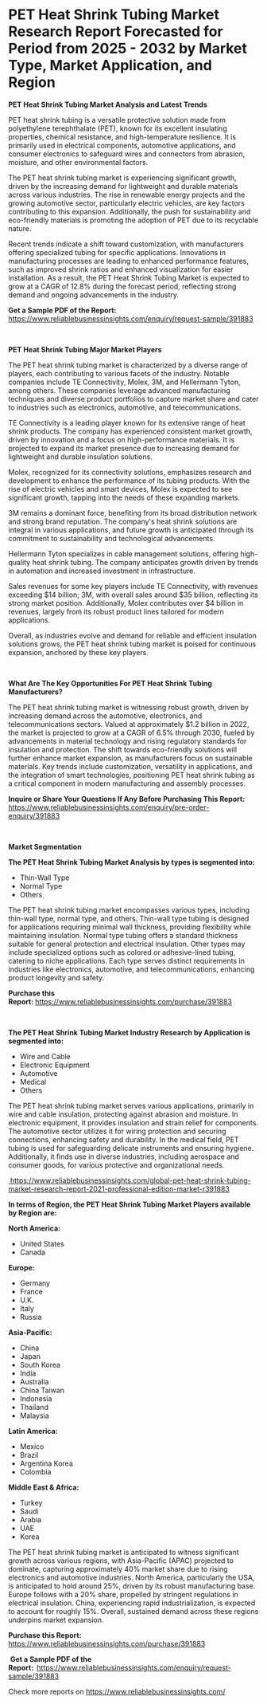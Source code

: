 <p><h1>PET Heat Shrink Tubing Market Research Report Forecasted for Period from 2025 -  2032 by Market Type, Market Application, and Region</h1></p><p><strong>PET Heat Shrink Tubing Market Analysis and Latest Trends</strong></p>
<p><p>PET heat shrink tubing is a versatile protective solution made from polyethylene terephthalate (PET), known for its excellent insulating properties, chemical resistance, and high-temperature resilience. It is primarily used in electrical components, automotive applications, and consumer electronics to safeguard wires and connectors from abrasion, moisture, and other environmental factors.</p><p>The PET heat shrink tubing market is experiencing significant growth, driven by the increasing demand for lightweight and durable materials across various industries. The rise in renewable energy projects and the growing automotive sector, particularly electric vehicles, are key factors contributing to this expansion. Additionally, the push for sustainability and eco-friendly materials is promoting the adoption of PET due to its recyclable nature.</p><p>Recent trends indicate a shift toward customization, with manufacturers offering specialized tubing for specific applications. Innovations in manufacturing processes are leading to enhanced performance features, such as improved shrink ratios and enhanced visualization for easier installation. As a result, the PET Heat Shrink Tubing Market is expected to grow at a CAGR of 12.8% during the forecast period, reflecting strong demand and ongoing advancements in the industry.</p></p>
<p><strong>Get a Sample PDF of the Report:&nbsp;</strong> <a href="https://www.reliablebusinessinsights.com/enquiry/request-sample/391883?utm_campaign=3439&utm_medium=2&utm_source=Github&utm_content=ia&utm_term=29032025&utm_id=pet-heat-shrink-tubing">https://www.reliablebusinessinsights.com/enquiry/request-sample/391883</a></p>
<p>&nbsp;</p>
<p><strong>PET Heat Shrink Tubing Major Market Players</strong></p>
<p><p>The PET heat shrink tubing market is characterized by a diverse range of players, each contributing to various facets of the industry. Notable companies include TE Connectivity, Molex, 3M, and Hellermann Tyton, among others. These companies leverage advanced manufacturing techniques and diverse product portfolios to capture market share and cater to industries such as electronics, automotive, and telecommunications.</p><p>TE Connectivity is a leading player known for its extensive range of heat shrink products. The company has experienced consistent market growth, driven by innovation and a focus on high-performance materials. It is projected to expand its market presence due to increasing demand for lightweight and durable insulation solutions.</p><p>Molex, recognized for its connectivity solutions, emphasizes research and development to enhance the performance of its tubing products. With the rise of electric vehicles and smart devices, Molex is expected to see significant growth, tapping into the needs of these expanding markets.</p><p>3M remains a dominant force, benefiting from its broad distribution network and strong brand reputation. The company's heat shrink solutions are integral in various applications, and future growth is anticipated through its commitment to sustainability and technological advancements.</p><p>Hellermann Tyton specializes in cable management solutions, offering high-quality heat shrink tubing. The company anticipates growth driven by trends in automation and increased investment in infrastructure.</p><p>Sales revenues for some key players include TE Connectivity, with revenues exceeding $14 billion; 3M, with overall sales around $35 billion, reflecting its strong market position. Additionally, Molex contributes over $4 billion in revenues, largely from its robust product lines tailored for modern applications.</p><p>Overall, as industries evolve and demand for reliable and efficient insulation solutions grows, the PET heat shrink tubing market is poised for continuous expansion, anchored by these key players.</p></p>
<p>&nbsp;</p>
<p><strong>What Are The Key Opportunities For PET Heat Shrink Tubing Manufacturers?</strong></p>
<p><p>The PET heat shrink tubing market is witnessing robust growth, driven by increasing demand across the automotive, electronics, and telecommunications sectors. Valued at approximately $1.2 billion in 2022, the market is projected to grow at a CAGR of 6.5% through 2030, fueled by advancements in material technology and rising regulatory standards for insulation and protection. The shift towards eco-friendly solutions will further enhance market expansion, as manufacturers focus on sustainable materials. Key trends include customization, versatility in applications, and the integration of smart technologies, positioning PET heat shrink tubing as a critical component in modern manufacturing and assembly processes.</p></p>
<p><strong>Inquire or Share Your Questions If Any Before Purchasing This Report:</strong> <a href="https://www.reliablebusinessinsights.com/enquiry/pre-order-enquiry/391883?utm_campaign=3439&utm_medium=2&utm_source=Github&utm_content=ia&utm_term=29032025&utm_id=pet-heat-shrink-tubing">https://www.reliablebusinessinsights.com/enquiry/pre-order-enquiry/391883</a></p>
<p>&nbsp;</p>
<p><strong>Market Segmentation</strong></p>
<p><strong>The PET Heat Shrink Tubing Market Analysis by types is segmented into:</strong></p>
<p><ul><li>Thin-Wall Type</li><li>Normal Type</li><li>Others</li></ul></p>
<p><p>The PET heat shrink tubing market encompasses various types, including thin-wall type, normal type, and others. Thin-wall type tubing is designed for applications requiring minimal wall thickness, providing flexibility while maintaining insulation. Normal type tubing offers a standard thickness suitable for general protection and electrical insulation. Other types may include specialized options such as colored or adhesive-lined tubing, catering to niche applications. Each type serves distinct requirements in industries like electronics, automotive, and telecommunications, enhancing product longevity and safety.</p></p>
<p><strong>Purchase this Report:&nbsp;</strong><a href="https://www.reliablebusinessinsights.com/purchase/391883?utm_campaign=3439&utm_medium=2&utm_source=Github&utm_content=ia&utm_term=29032025&utm_id=pet-heat-shrink-tubing">https://www.reliablebusinessinsights.com/purchase/391883</a></p>
<p>&nbsp;</p>
<p><strong>The PET Heat Shrink Tubing Market Industry Research by Application is segmented into:</strong></p>
<p><ul><li>Wire and Cable</li><li>Electronic Equipment</li><li>Automotive</li><li>Medical</li><li>Others</li></ul></p>
<p><p>The PET heat shrink tubing market serves various applications, primarily in wire and cable insulation, protecting against abrasion and moisture. In electronic equipment, it provides insulation and strain relief for components. The automotive sector utilizes it for wiring protection and securing connections, enhancing safety and durability. In the medical field, PET tubing is used for safeguarding delicate instruments and ensuring hygiene. Additionally, it finds use in diverse industries, including aerospace and consumer goods, for various protective and organizational needs.</p></p>
<p><a href="https://www.reliablebusinessinsights.com/global-pet-heat-shrink-tubing-market-research-report-2021-professional-edition-market-r391883?utm_campaign=3439&utm_medium=2&utm_source=Github&utm_content=ia&utm_term=29032025&utm_id=pet-heat-shrink-tubing">&nbsp;https://www.reliablebusinessinsights.com/global-pet-heat-shrink-tubing-market-research-report-2021-professional-edition-market-r391883</a></p>
<p><strong>In terms of Region, the PET Heat Shrink Tubing Market Players available by Region are:</strong></p>
<p>
    <p> <strong> North America: </strong>
        <ul>
            <li>United States</li>
            <li>Canada</li>
        </ul>
        </p> 
    <p> <strong> Europe: </strong>
        <ul>
            <li>Germany</li>
            <li>France</li>
            <li>U.K.</li>
            <li>Italy</li>
            <li>Russia</li>
        </ul>
        </p> 
    <p> <strong> Asia-Pacific: </strong>
        <ul>
            <li>China</li>
            <li>Japan</li>
            <li>South Korea</li>
            <li>India</li>
            <li>Australia</li>
            <li>China Taiwan</li>
            <li>Indonesia</li>
            <li>Thailand</li>
            <li>Malaysia</li>
        </ul>
        </p> 
    <p> <strong> Latin America: </strong>
        <ul>
            <li>Mexico</li>
            <li>Brazil</li>
            <li>Argentina Korea</li>
            <li>Colombia</li>
        </ul>
        </p> 
    <p> <strong> Middle East & Africa: </strong>
        <ul>
            <li>Turkey</li>
            <li>Saudi</li>
            <li>Arabia</li>
            <li>UAE</li>
            <li>Korea</li>
        </ul>
    </p>
    </p>
<p><p>The PET heat shrink tubing market is anticipated to witness significant growth across various regions, with Asia-Pacific (APAC) projected to dominate, capturing approximately 40% market share due to rising electronics and automotive industries. North America, particularly the USA, is anticipated to hold around 25%, driven by its robust manufacturing base. Europe follows with a 20% share, propelled by stringent regulations in electrical insulation. China, experiencing rapid industrialization, is expected to account for roughly 15%. Overall, sustained demand across these regions underpins market expansion.</p></p>
<p><strong>Purchase this Report: </strong><a href="https://www.reliablebusinessinsights.com/purchase/391883?utm_campaign=3439&utm_medium=2&utm_source=Github&utm_content=ia&utm_term=29032025&utm_id=pet-heat-shrink-tubing">https://www.reliablebusinessinsights.com/purchase/391883</a></p>
<p>&nbsp;<strong>Get a Sample PDF of the Report:&nbsp;&nbsp;</strong><a href="https://www.reliablebusinessinsights.com/enquiry/request-sample/391883?utm_campaign=3439&utm_medium=2&utm_source=Github&utm_content=ia&utm_term=29032025&utm_id=pet-heat-shrink-tubing">https://www.reliablebusinessinsights.com/enquiry/request-sample/391883</a></p>
<p><strong></strong></p>
<p>Check more reports on <a href="https://www.reliablebusinessinsights.com/?utm_campaign=3439&utm_medium=2&utm_source=Github&utm_content=ia&utm_term=29032025&utm_id=pet-heat-shrink-tubing">https://www.reliablebusinessinsights.com/</a></p>